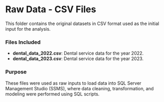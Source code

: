 # Raw Data - CSV Files

This folder contains the original datasets in CSV format used as the initial input for the analysis.

### Files Included
- **dental_data_2022.csv**: Dental service data for the year 2022.
- **dental_data_2023.csv**: Dental service data for the year 2023.

### Purpose
These files were used as raw inputs to load data into SQL Server Management Studio (SSMS), where data cleaning, transformation, and modeling were performed using SQL scripts.
